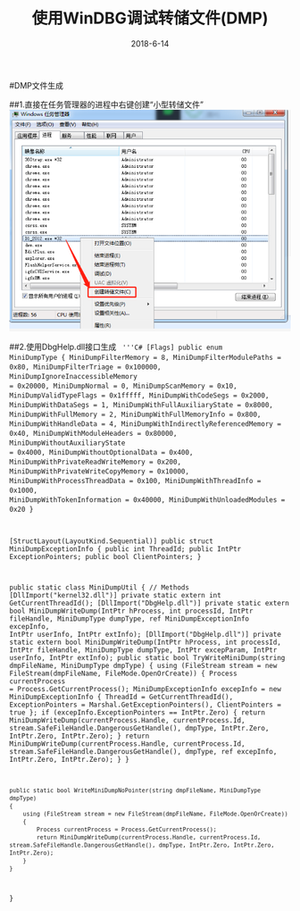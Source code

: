 ﻿---
layout: post
title: 使用WinDBG调试转储文件(DMP)  
date: 2018-6-14
tag: windbg dmp
---


#DMP文件生成

##1.直接在任务管理器的进程中右键创建“小型转储文件”
 ![](/images/dmp_create_from_process.png)

##2.使用DbgHelp.dll接口生成
<code>
'''C#
[Flags]
public enum MiniDumpType
{
    MiniDumpFilterMemory = 8,
    MiniDumpFilterModulePaths = 0x80,
    MiniDumpFilterTriage = 0x100000,
    MiniDumpIgnoreInaccessibleMemory = 0x20000,
    MiniDumpNormal = 0,
    MiniDumpScanMemory = 0x10,
    MiniDumpValidTypeFlags = 0x1fffff,
    MiniDumpWithCodeSegs = 0x2000,
    MiniDumpWithDataSegs = 1,
    MiniDumpWithFullAuxiliaryState = 0x8000,
    MiniDumpWithFullMemory = 2,
    MiniDumpWithFullMemoryInfo = 0x800,
    MiniDumpWithHandleData = 4,
    MiniDumpWithIndirectlyReferencedMemory = 0x40,
    MiniDumpWithModuleHeaders = 0x80000,
    MiniDumpWithoutAuxiliaryState = 0x4000,
    MiniDumpWithoutOptionalData = 0x400,
    MiniDumpWithPrivateReadWriteMemory = 0x200,
    MiniDumpWithPrivateWriteCopyMemory = 0x10000,
    MiniDumpWithProcessThreadData = 0x100,
    MiniDumpWithThreadInfo = 0x1000,
    MiniDumpWithTokenInformation = 0x40000,
    MiniDumpWithUnloadedModules = 0x20
}

[StructLayout(LayoutKind.Sequential)]
public struct MiniDumpExceptionInfo
{
    public int ThreadId;
    public IntPtr ExceptionPointers;
    public bool ClientPointers;
}


public static class MiniDumpUtil
{
    // Methods
    [DllImport("kernel32.dll")]
    private static extern int GetCurrentThreadId();
    [DllImport("DbgHelp.dll")]
    private static extern bool MiniDumpWriteDump(IntPtr hProcess, int processId, IntPtr fileHandle, MiniDumpType dumpType, ref MiniDumpExceptionInfo excepInfo, IntPtr userInfo, IntPtr extInfo);
    [DllImport("DbgHelp.dll")]
    private static extern bool MiniDumpWriteDump(IntPtr hProcess, int processId, IntPtr fileHandle, MiniDumpType dumpType, IntPtr excepParam, IntPtr userInfo, IntPtr extInfo);
    public static bool TryWriteMiniDump(string dmpFileName, MiniDumpType dmpType)
    {
        using (FileStream stream = new FileStream(dmpFileName, FileMode.OpenOrCreate))
        {
            Process currentProcess = Process.GetCurrentProcess();
            MiniDumpExceptionInfo excepInfo = new MiniDumpExceptionInfo {
                ThreadId = GetCurrentThreadId(),
                ExceptionPointers = Marshal.GetExceptionPointers(),
                ClientPointers = true
            };
            if (excepInfo.ExceptionPointers == IntPtr.Zero)
            {
                return MiniDumpWriteDump(currentProcess.Handle, currentProcess.Id, stream.SafeFileHandle.DangerousGetHandle(), dmpType, IntPtr.Zero, IntPtr.Zero, IntPtr.Zero);
            }
            return MiniDumpWriteDump(currentProcess.Handle, currentProcess.Id, stream.SafeFileHandle.DangerousGetHandle(), dmpType, ref excepInfo, IntPtr.Zero, IntPtr.Zero);
        }
    }

    public static bool WriteMiniDumpNoPointer(string dmpFileName, MiniDumpType dmpType)
    {
        using (FileStream stream = new FileStream(dmpFileName, FileMode.OpenOrCreate))
        {
            Process currentProcess = Process.GetCurrentProcess();
            return MiniDumpWriteDump(currentProcess.Handle, currentProcess.Id, stream.SafeFileHandle.DangerousGetHandle(), dmpType, IntPtr.Zero, IntPtr.Zero, IntPtr.Zero);
        }
    }
}

 
</code>